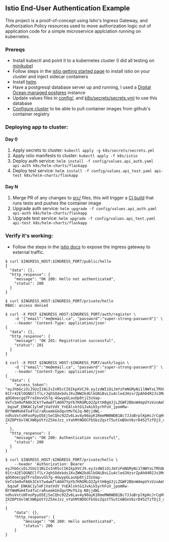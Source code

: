 ## Istio End-User Authentication Example

This project is a proof-of-concept using Istio's Ingress Gateway, and Authorization Policy resources used to move authorization logic out of application code for a simple microservice applciation running on kubernetes.

### Prereqs

- Install kubectl and point it to a kubernetes cluster (I did all testing on [minikube](https://minikube.sigs.k8s.io/docs/start/))
- Follow steps in the [istio getting started page](https://istio.io/latest/docs/setup/getting-started/) to install istio on your cluster and inject sidecar containers
- Install [helm](https://helm.sh/docs/intro/install/)
- Have a postgresql database server up and running, I used a [Digital Ocean managed postgres](https://docs.digitalocean.com/products/databases/postgresql/) instance
- Update values files in [config/](config/), and [k8s/secrets/secrets.yml](k8s/secrets/secrets.yml.example) to use this database
- [Configure cluster](https://dev.to/asizikov/using-github-container-registry-with-kubernetes-38fb) to be able to pull container images from github's container registry

### Deploying app to cluster:

#### Day 0

1. Apply secrets to cluster: `kubectl apply -g k8s/secrets/secrets.yml`
1. Apply istio manifests to cluster: `kubectl apply -f k8s/istio`
1. Deploy auth service: `helm install -f config/values.api_auth.yaml api-auth k8s/helm-charts/flaskapp`
1. Deploy test service: `helm install -f config/values.api_test.yaml api-test k8s/helm-charts/flaskapp`

#### Day N

1. Merge PR of any changes to [src/](src/) files, this will trigger a [CI build](.github/workflows) that runs tests and pushes the container image
1. Upgrade auth service: `helm upgrade -f config/values.api_auth.yaml api-auth k8s/helm-charts/flaskapp`
1. Upgrade test service: `helm upgrade -f config/values.api_test.yaml api-test k8s/helm-charts/flaskapp`

### Verify it's working:

- Follow the steps in the [istio docs](https://istio.io/latest/docs/tasks/traffic-management/ingress/ingress-control/) to expose the ingress gateway to external traffic.

```
$ curl $INGRESS_HOST:$INGRESS_PORT/public/hello
{
  "data": {},
  "http_response": {
    "message": "OK 200: Hello not authenticated",
    "status": 200
  }
}
```

```
$ curl $INGRESS_HOST:$INGRESS_PORT/private/hello
RBAC: access denied
```

```
$ curl -X POST $INGRESS_HOST:$INGRESS_PORT/auth/register \
	-d '{"email":"me@email.ca", "password":"super-strong-password"}' \
	--header 'Content-Type: application/json'
{
  "data": {},
  "http_response": {
    "message": "OK 201: Registration successful",
    "status": 201
  }
}
```

```
$ curl -X POST $INGRESS_HOST:$INGRESS_PORT/auth/login \
	-d '{"email":"me@email.ca", "password":"super-strong-password"}' \
	--header 'Content-Type: application/json'
{
  "data": {
    "access_token": "eyJhbGciOiJSUzI1NiIsInR5cCI6IkpXVCJ9.eyJzdWIiOiJmYzFmNGMyNi1lNWYxLTRhOWQtOTQ5Yi1kOGM2ZmE4ZDE4NzMiLCJleHAiOjE2NjU2NDgwMTAsImlzcyI6ImV4YW1wbGUuY29tIn0.UWpHFmCrOG-01tr42ElOGNEClflLrJqhSOdxbdsJXvZWW2kdGlkGNiBvLIu4cledJHzsrZpAh04R2Js3MqgPnJdKQKKcijinQmm-qOG0oecgqTFroImvvGS7g-4GwypGLauUp0tj23zUap-VeTs5m9xPA8k3CkY7w4wmTlA6H7YpYb7KRGMLO2ZpttH0gUJjLZGWF2BbnW4mpUYxVznAm55vub-_bqzwF_ENKAC1ylmFjVatVdV_YnEAlsktG1JvAik5yrhFuV_jpomRw-NYYWmMuH4To4TuCraRsemkGkdqvtMvTGJq-N0jjdWL-ndhuVxtsHFooPpyO5EjSeCQhc92Zv6Lav4y90ayK1RmeMW0WDB1Bc7JJoBrplKpHcJrCqHVst4ovbYxTWqJb_ALXjClJLKIubddqHiHYN_EFCZ-ZXZ0PtUvlNCXW6pUtYzZ5XeJzz_vYahMtNDOCFbSbzZqstT5utCmBOxV6zrD452TzfDj3_q_uEnsLMYe3cJ-"
  },
  "http_response": {
    "message": "OK 200: Authentication successful",
    "status": 200
  }
}
```

```
$ curl $INGRESS_HOST:$INGRESS_PORT/private/hello \
	--header 'Authorization: Bearer 	eyJhbGciOiJSUzI1NiIsInR5cCI6IkpXVCJ9.eyJzdWIiOiJmYzFmNGMyNi1lNWYxLTRhOWQtOTQ5Yi1kOGM2ZmE4ZDE4NzMiLCJleHAiOjE2NjU2NDgwMTAsImlzcyI6ImV4YW1wbGUuY29tIn0.UWpHFmCrOG-01tr42ElOGNEClflLrJqhSOdxbdsJXvZWW2kdGlkGNiBvLIu4cledJHzsrZpAh04R2Js3MqgPnJdKQKKcijinQmm-qOG0oecgqTFroImvvGS7g-4GwypGLauUp0tj23zUap-VeTs5m9xPA8k3CkY7w4wmTlA6H7YpYb7KRGMLO2ZpttH0gUJjLZGWF2BbnW4mpUYxVznAm55vub-_bqzwF_ENKAC1ylmFjVatVdV_YnEAlsktG1JvAik5yrhFuV_jpomRw-NYYWmMuH4To4TuCraRsemkGkdqvtMvTGJq-N0jjdWL-ndhuVxtsHFooPpyO5EjSeCQhc92Zv6Lav4y90ayK1RmeMW0WDB1Bc7JJoBrplKpHcJrCqHVst4ovbYxTWqJb_ALXjClJLKIubddqHiHYN_EFCZ-ZXZ0PtUvlNCXW6pUtYzZ5XeJzz_vYahMtNDOCFbSbzZqstT5utCmBOxV6zrD452TzfDj3_q_uEnsLMYe3cJ-'
{
    "data": {},
    "http_response": {
        "message": "OK 200: Hello authenticated",
        "status": 200
    }
}
```
